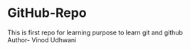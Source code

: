 # GitHub-Repo
This is first repo for learning purpose to learn git and github
<br>
Author- Vinod Udhwani
